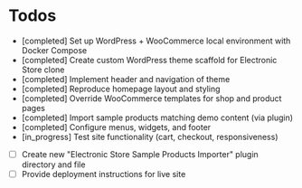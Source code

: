 # Todos

- [completed] Set up WordPress + WooCommerce local environment with Docker Compose
- [completed] Create custom WordPress theme scaffold for Electronic Store clone
- [completed] Implement header and navigation of theme
- [completed] Reproduce homepage layout and styling
- [completed] Override WooCommerce templates for shop and product pages
- [completed] Import sample products matching demo content (via plugin)
- [completed] Configure menus, widgets, and footer
- [in_progress] Test site functionality (cart, checkout, responsiveness)
- [ ] Create new "Electronic Store Sample Products Importer" plugin directory and file
- [ ] Provide deployment instructions for live site
